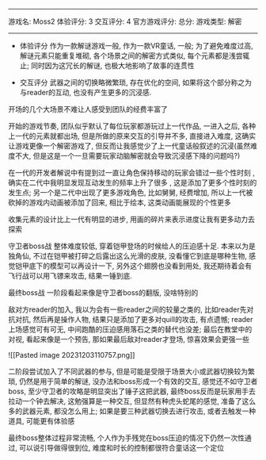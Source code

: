 

---
游戏名: Moss2
体验评分: 3
交互评分: 4
官方游戏评分: 
总分: 
游戏类型: 解密


---

- 体验评分
作为一款解谜游戏一般, 作为一款VR童话, 一般; 为了避免难度过高, 解谜元素只能重复堆砌, 各个场景之间的解密方式类似, 每个元素都是浅尝辄止; 同时因为这冗长的解谜, 也极大地影响了故事的连贯性

- 交互评分
武器之间的切换略微繁琐, 存在优化的空间, 如果将这个部分称之为与reader的互动, 也没有产生更多的沉浸感.


开场的几个大场景不难让人感受到团队的经费丰富了

开始的游戏节奏, 团队似乎默认了每位玩家都游玩过上一代作品, 一进入之后, 各种上一代的元素就都出场, 但是所做的原来交互的引导并不多, 直接进入难度, 这确实让游戏更像一个解密游戏了, 但反而让我感觉少了上一代童话般叙述的沉浸(虽然难度不大, 但是这是一个一旦需要玩家动脑解密就会导致沉浸感下降的问题吗?)

在一代的开发者解说中有提到过一直让角色保持移动的玩家会错过一些个性时刻 , 确实在二代中我明显发现互动发生的频率上升了很多 , 这是添加了更多个性时刻的发生点; 另一个是二代中出现了更多游戏角色, 比如舅舅, 经费增加, 所以上一代被砍掉的游戏内动画被添加了回来, 相比于绘本, 这类动画能展现的个性更多

收集元素的设计比上一代有明显的进步, 用画的碎片来表示进度让我有更多动力去探索

守卫者boss战
整体难度较低, 穿着铠甲登场的时候给人的压迫感十足. 本来以为是独角仙, 不过在铠甲被打碎之后露出这么光滑的皮肤, 没看懂它到底是哪种生物, 感觉铠甲底下的模型可以再设计一下, 另外这个翅膀也没看到用处, 我还期待着会有飞行战可以用飞镖来攻击, 结果一锤到底.

最终boss战
一阶段看起来像是守卫者boss的翻版, 没啥特别的

敌对方reader的加入, 我以为会有一些reader之间的较量之类的, 比如reader先对抗对抗, 然后再是操作人物, 结果只是添加了更多对quill的攻击, 有点遗憾; reader上场感觉可有可无, 中间跑酷的压迫感用落石之类的替代也没差; 最后在教堂中的对视, 看起来像是一个预告, 那如果最后敌对reader才登场, 惊喜效果会更强一些


![[Pasted image 20231203110757.png]]

二阶段尝试加入了不同武器的参与, 但是可能是受限于场景大小或武器切换较为繁琐, 仍然是用于简单的解谜, 没办法和boss形成一个有效的交互, 感觉还不如守卫者boss, 至少守卫者的攻略是明显突出了锤子这把武器, 最终boss反而是玩家用手去拉动一个钟去解决, 这勉强算是一种交互, 但显然有种虎头蛇尾的感觉, 准备了这么多的武器元素, 都没怎么用上; 如果是要三种武器切换去进行攻击, 或者去触发一种道具, 可能更有体验感

最终boss整体过程非常流畅, 个人作为手残党在boss压迫的情况下仍然一次性通过, 可以说引导做得很到位, 难度和时长的控制都很符合童话这一个定位

